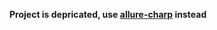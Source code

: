 **Project is depricated, use [allure-charp](https://github.com/allure-framework/allure-csharp) instead**
